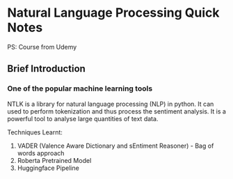 # Natural Language Processing Quick Notes

PS: Course from Udemy

## Brief Introduction
### One of the popular machine learning tools
NTLK is a library for natural language processing (NLP) in python. It can used to perform tokenization and thus process the sentiment analysis. 
It is a powerful tool to analyse large quantities of text data. 

Techniques Learnt:
1. VADER (Valence Aware Dictionary and sEntiment Reasoner) - Bag of words approach
2. Roberta Pretrained Model
3. Huggingface Pipeline

